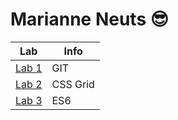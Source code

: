 # Marianne Neuts 😎

| Lab | Info |
| ------------- | ------------- |
| [Lab 1](https://github.com/marianneneuts/2imd-webtechadvanced-portfolio/tree/main/lab1) | GIT |
| [Lab 2](https://github.com/marianneneuts/2imd-webtechadvanced-portfolio/tree/main/lab2) | CSS Grid |
| [Lab 3](https://github.com/marianneneuts/2imd-webtechadvanced-portfolio/tree/main/lab3) | ES6 |

